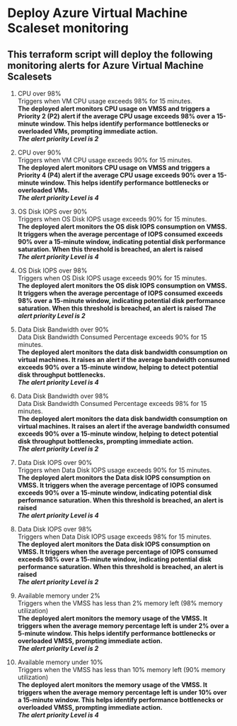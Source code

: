# Deploy Azure Virtual Machine Scaleset monitoring  
## This terraform script will deploy the following monitoring alerts for Azure Virtual Machine Scalesets  

1. CPU over 98%  
Triggers when VM CPU usage exceeds 98% for 15 minutes.  
**The deployed alert monitors CPU usage on VMSS and triggers a Priority 2 (P2) alert if the average CPU usage exceeds 98% over a 15-minute window. This helps identify performance bottlenecks or overloaded VMs, prompting immediate action.**  
***The alert priority Level is 2***  

2. CPU over 90%  
Triggers when VM CPU usage exceeds 90% for 15 minutes.  
**The deployed alert monitors CPU usage on VMSS and triggers a Priority 4 (P4) alert if the average CPU usage exceeds 90% over a 15-minute window. This helps identify performance bottlenecks or overloaded VMs.**  
***The alert priority Level is 4***  

3. OS Disk IOPS over 90%  
Triggers when OS Disk IOPS usage exceeds 90% for 15 minutes.  
**The deployed alert monitors the OS disk IOPS consumption on VMSS. It triggers when the average percentage of IOPS consumed exceeds 90% over a 15-minute window, indicating potential disk performance saturation. When this threshold is breached, an alert is raised**  
***The alert priority Level is 4***  

4. OS Disk IOPS over 98%  
Triggers when OS Disk IOPS usage exceeds 90% for 15 minutes.  
**The deployed alert monitors the OS disk IOPS consumption on VMSS. It triggers when the average percentage of IOPS consumed exceeds 98% over a 15-minute window, indicating potential disk performance saturation. When this threshold is breached, an alert is raised**
***The alert priority Level is 2***

5. Data Disk Bandwidth over 90%  
Data Disk Bandwidth Consumed Percentage exceeds 90% for 15 minutes.  
**The deployed alert monitors the data disk bandwidth consumption on virtual machines. It raises an alert if the average bandwidth consumed exceeds 90% over a 15-minute window, helping to detect potential disk throughput bottlenecks.**  
***The alert priority Level is 4***

6. Data Disk Bandwidth over 98%  
Data Disk Bandwidth Consumed Percentage exceeds 98% for 15 minutes.  
**The deployed alert monitors the data disk bandwidth consumption on virtual machines. It raises an alert if the average bandwidth consumed exceeds 90% over a 15-minute window, helping to detect potential disk throughput bottlenecks, prompting immediate action.**  
***The alert priority Level is 2***

7. Data Disk IOPS over 90%  
Triggers when Data Disk IOPS usage exceeds 90% for 15 minutes.  
**The deployed alert monitors the Data disk IOPS consumption on VMSS. It triggers when the average percentage of IOPS consumed exceeds 90% over a 15-minute window, indicating potential disk performance saturation. When this threshold is breached, an alert is raised**  
***The alert priority Level is 4***

8. Data Disk IOPS over 98%  
Triggers when Data Disk IOPS usage exceeds 98% for 15 minutes.  
**The deployed alert monitors the Data disk IOPS consumption on VMSS. It triggers when the average percentage of IOPS consumed exceeds 98% over a 15-minute window, indicating potential disk performance saturation. When this threshold is breached, an alert is raised**  
***The alert priority Level is 2***  

9. Available memory under 2%  
Triggers when the VMSS has less than 2% memory left (98% memory utilization)  
**The deployed alert monitors the memory usage of the VMSS. It triggers when the average memory percentage left is under 2% over a 5-minute window. This helps identify performance bottlenecks or overloaded VMSS, prompting immediate action.**  
***The alert priority Level is 2***

9. Available memory under 10%  
Triggers when the VMSS has less than 10% memory left (90% memory utilization)  
**The deployed alert monitors the memory usage of the VMSS. It triggers when the average memory percentage left is under 10% over a 15-minute window. This helps identify performance bottlenecks or overloaded VMSS, prompting immediate action.**  
***The alert priority Level is 4***